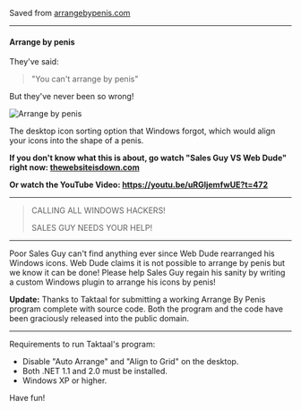 
Saved from [arrangebypenis.com](https://web.archive.org/web/20120619032849/http://arrangebypenis.com/)

---

#### Arrange by penis

They've said: 

> "You can't arrange by penis"
 
But they've never been so wrong!

![Arrange by penis](https://web.archive.org/web/20120619032849im_/http://arrangebypenis.com/arrange2.jpg)

The desktop icon sorting option that Windows forgot, which would align your icons into the shape of a penis.

**If you don't know what this is about, go watch "Sales Guy VS Web Dude" right now: [thewebsiteisdown.com](https://thewebsiteisdown.com)**

**Or watch the YouTube Video: https://youtu.be/uRGljemfwUE?t=472**

---

> CALLING ALL WINDOWS HACKERS!
> 
> SALES GUY NEEDS YOUR HELP!

---

Poor Sales Guy can't find anything ever since Web Dude rearranged his Windows icons. Web Dude claims it is not possible to arrange by penis but we know it can be done! Please help Sales Guy regain his sanity by writing a custom Windows plugin to arrange his icons by penis!

**Update:** Thanks to Taktaal for submitting a working Arrange By Penis program complete with source code. Both the program and the code have been graciously released into the public domain.

---

Requirements to run Taktaal's program:
- Disable "Auto Arrange" and "Align to Grid" on the desktop.
- Both .NET 1.1 and 2.0 must be installed.
- Windows XP or higher.

Have fun!